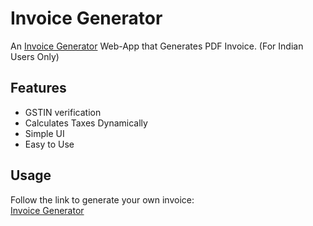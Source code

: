 
# Invoice Generator

An [Invoice Generator](https://madbhau.github.io/Invoice-Generator/#) Web-App that Generates PDF Invoice. (For Indian Users Only)



## Features

- GSTIN verification
- Calculates Taxes Dynamically
- Simple UI
- Easy to Use


## Usage

Follow the link to generate your own invoice: \
[Invoice Generator](https://madbhau.github.io/Invoice-Generator/#)

